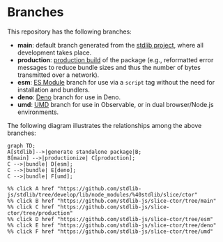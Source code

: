 <!--

@license Apache-2.0

Copyright (c) 2022 The Stdlib Authors.

Licensed under the Apache License, Version 2.0 (the "License");
you may not use this file except in compliance with the License.
You may obtain a copy of the License at

    http://www.apache.org/licenses/LICENSE-2.0

Unless required by applicable law or agreed to in writing, software
distributed under the License is distributed on an "AS IS" BASIS,
WITHOUT WARRANTIES OR CONDITIONS OF ANY KIND, either express or implied.
See the License for the specific language governing permissions and
limitations under the License.

-->

# Branches

This repository has the following branches:

-   **main**: default branch generated from the [stdlib project][stdlib-url], where all development takes place.
-   **production**: [production build][production-url] of the package (e.g., reformatted error messages to reduce bundle sizes and thus the number of bytes transmitted over a network).
-   **esm**: [ES Module][esm-url] branch for use via a `script` tag without the need for installation and bundlers.
-   **deno**: [Deno][deno-url] branch for use in Deno.
-   **umd**: [UMD][umd-url] branch for use in Observable, or in dual browser/Node.js environments.

The following diagram illustrates the relationships among the above branches:

```mermaid
graph TD;
A[stdlib]-->|generate standalone package|B;
B[main] -->|productionize| C[production];
C -->|bundle| D[esm];
C -->|bundle| E[deno];
C -->|bundle| F[umd];

%% click A href "https://github.com/stdlib-js/stdlib/tree/develop/lib/node_modules/%40stdlib/slice/ctor"
%% click B href "https://github.com/stdlib-js/slice-ctor/tree/main"
%% click C href "https://github.com/stdlib-js/slice-ctor/tree/production"
%% click D href "https://github.com/stdlib-js/slice-ctor/tree/esm"
%% click E href "https://github.com/stdlib-js/slice-ctor/tree/deno"
%% click F href "https://github.com/stdlib-js/slice-ctor/tree/umd"
```

[stdlib-url]: https://github.com/stdlib-js/stdlib/tree/develop/lib/node_modules/%40stdlib/slice/ctor
[production-url]: https://github.com/stdlib-js/slice-ctor/tree/production
[deno-url]: https://github.com/stdlib-js/slice-ctor/tree/deno
[umd-url]: https://github.com/stdlib-js/slice-ctor/tree/umd
[esm-url]: https://github.com/stdlib-js/slice-ctor/tree/esm